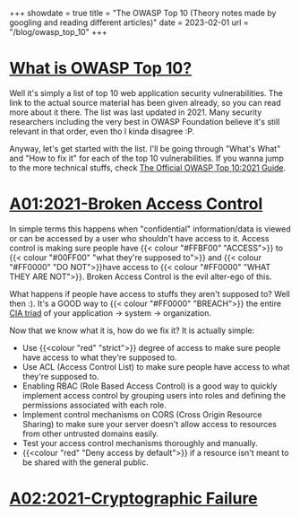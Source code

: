 +++
showdate = true
title = "The OWASP Top 10 (Theory notes made by googling and reading different articles)"
date = 2023-02-01
url = "/blog/owasp_top_10"
+++

# [What is OWASP Top 10?](https://owasp.org/www-project-top-ten/)
Well it's simply a list of top 10 web application security vulnerabilities. The link to the actual source material has been given already, so you can read more about it there. The list was last updated in 2021. Many security researchers including the very best in OWASP Foundation believe it's still relevant in that order, even tho I kinda disagree :P.

Anyway, let's get started with the list. I'll be going through "What's What" and "How to fix it" for each of the top 10 vulnerabilities. If you wanna jump to the more technical stuffs, check [The Official OWASP Top 10:2021 Guide](https://owasp.org/Top10/).

# [A01:2021-Broken Access Control](https://owasp.org/Top10/A01_2021-Broken_Access_Control/)
In simple terms this happens when "confidential" information/data is viewed or can be accessed by a user who shouldn't have access to it. Access control is making sure people have {{< colour "#FFBF00" "ACCESS">}} to {{< colour "#00FF00" "what they're supposed to">}} and {{< colour "#FF0000" "DO NOT">}}have access to {{< colour "#FF0000" "WHAT THEY ARE NOT">}}. Broken Access Control is the evil alter-ego of this.

What happens if people have access to stuffs they aren't supposed to? Well then :). It's a GOOD way to {{< colour "#FF0000" "BREACH">}} the entire [CIA triad](/blog/cia_triad) of your application -> system -> organization.

Now that we know what it is, how do we fix it? It is actually simple:
- Use {{<colour "red" "strict">}} degree of access to make sure people have access to what they're supposed to.
- Use ACL (Access Control List) to make sure people have access to what they're supposed to.
- Enabling RBAC (Role Based Access Control) is a good way to quickly implement access control by grouping users into roles and defining the permissions associated with each role.
- Implement control mechanisms on CORS (Cross Origin Resource Sharing) to make sure your server doesn't allow access to resources from other untrusted domains easily.
- Test your access control mechanisms thoroughly and manually.
- {{<colour "red" "Deny access by default">}} if a resource isn't meant to be shared with the general public.

# [A02:2021-Cryptographic Failure](https://owasp.org/Top10/A02_2021-Cryptographic_Failures/)